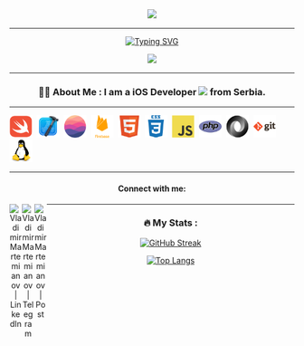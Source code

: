 <div id="header" align="center">
  <img src="https://media.giphy.com/media/v1.Y2lkPTc5MGI3NjExZTlxcDJjaDN4dnpwMm9tOTNxZXRkdHk5YjllcnVrNTA5bjNrODI1ayZlcD12MV9pbnRlcm5hbF9naWZfYnlfaWQmY3Q9cw/gjrYDwbjnK8x36xZIO/giphy.gif" width="100"/>
</div>

---
<div align="center">
  
[![Typing SVG](https://readme-typing-svg.demolab.com?font=Fira+Code&weight=600&size=22&pause=1000&color=1B10EE&center=%D0%9B%D0%9E%D0%96%D0%AC&vCenter=%D0%9B%D0%9E%D0%96%D0%AC&repeat=%D0%B8%D1%81%D1%82%D0%B8%D0%BD%D0%BD%D1%8B%D0%B9&random=%D0%9B%D0%9E%D0%96%D0%AC&width=750&lines=Nice+to+meet+you!%09+I'm+Vladimir)](https://git.io/typing-svg)

![](https://komarev.com/ghpvc/?username=Vlad-tdk&color=brightgreen)

</div>

---

<div align="center">

### :man_technologist: About Me : I am a iOS Developer <img src="https://media.giphy.com/media/WUlplcMpOCEmTGBtBW/giphy.gif" width="30"> from Serbia.

</div>

---

<div>
  <img src="https://github.com/devicons/devicon/blob/master/icons/swift/swift-original.svg" title="Swift" alt="Swift" width="40" height="40"/>&nbsp;
  <img src="https://github.com/devicons/devicon/blob/master/icons/xcode/xcode-original.svg" title="Xcode" alt="Xcode" width="40" height="40"/>&nbsp;
  <img src="https://github.com/devicons/devicon/blob/master/icons/realm/realm-original.svg" title="Realm"  alt="Realm" width="40" height="40"/>&nbsp;
  <img src="https://github.com/devicons/devicon/blob/master/icons/firebase/firebase-plain-wordmark.svg" title="Firebase" alt="Firebase" width="40" height="40"/>&nbsp;
  <img src="https://github.com/devicons/devicon/blob/master/icons/html5/html5-original.svg" title="HTML5" alt="HTML" width="40" height="40"/>&nbsp;
  <img src="https://github.com/devicons/devicon/blob/master/icons/css3/css3-plain-wordmark.svg"  title="CSS3" alt="CSS" width="40" height="40"/>&nbsp;
  <img src="https://github.com/devicons/devicon/blob/master/icons/javascript/javascript-original.svg" title="JavaScript" alt="JavaScript" width="40" height="40"/>&nbsp;
  <img src="https://github.com/devicons/devicon/blob/master/icons/php/php-original.svg" title="PHP"  alt="php" width="40" height="40"/>&nbsp;
  <img src="https://github.com/devicons/devicon/blob/master/icons/json/json-original.svg" title="Json" alt="Jason" width="40" height="40"/>&nbsp;
  <img src="https://github.com/devicons/devicon/blob/master/icons/git/git-original-wordmark.svg" title="Git" **alt="Git" width="40" height="40"/>&nbsp;
  <img src="https://github.com/devicons/devicon/blob/master/icons/linux/linux-original.svg" title="Linux" **alt="Git" width="40" height="40"/>&nbsp;
</div>  

---  

<div align="center">

#### Connect with me:  

[<img align="left" alt="Vladimir Martemianov | LinkedIn" width="22px" src="https://cdn.simpleicons.org/linkedin/#0A66C2" />][linkedin]

[<img align="left" alt="Vladimir Martemianov | Telegram" width="22px" src="https://cdn.simpleicons.org/telegram/#26A5E4" />][telegram]

[<img align="left" alt="Vladimir Martemianov | Post" width="22px" src="https://cdn.simpleicons.org/facebook/#3b5998" />][facebook]


[facebook]: https://www.facebook.com/profile.php?id=100088619546738

[linkedin]: https://www.linkedin.com/in/vladimir-martemianov-6b12072bb

[telegram]: http://t.me/smail_ios

</div>
  
<div align="center">

---

### :fire: My Stats :

[![GitHub Streak](https://github-readme-streak-stats.herokuapp.com?user=Vlad-tdk&theme=highcontrast&exclude_days=Sun%2CMon%2CTue%2CWed%2CThu%2CFri%2CSat)](https://git.io/streak-stats)

[![Top Langs](https://github-readme-stats.vercel.app/api/top-langs/?username=Vlad-tdk&show_icons=true&theme=blue-green&show_icons=true&langs_count=8)](https://github.com/anuraghazra/github-readme-stats)
</div>
